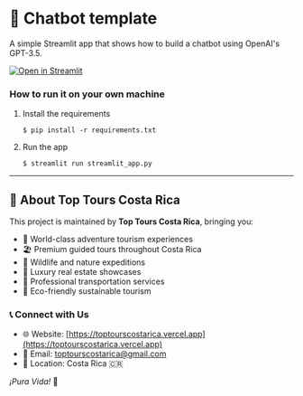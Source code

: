 # 💬 Chatbot template

A simple Streamlit app that shows how to build a chatbot using OpenAI's GPT-3.5.

[![Open in Streamlit](https://static.streamlit.io/badges/streamlit_badge_black_white.svg)](https://chatbot-template.streamlit.app/)

### How to run it on your own machine

1. Install the requirements

   ```
   $ pip install -r requirements.txt
   ```

2. Run the app

   ```
   $ streamlit run streamlit_app.py
   ```



<!-- Top Tours Costa Rica Footer -->
---

## 🌴 About Top Tours Costa Rica

This project is maintained by **Top Tours Costa Rica**, bringing you:

- 🌋 World-class adventure tourism experiences
- 🏖️ Premium guided tours throughout Costa Rica  
- 🦜 Wildlife and nature expeditions
- 🏡 Luxury real estate showcases
- 🚐 Professional transportation services
- 🌿 Eco-friendly sustainable tourism

### 📞 Connect with Us

- 🌐 Website: [https://toptourscostarica.vercel.app](https://toptourscostarica.vercel.app)
- 📧 Email: toptourscostarica@gmail.com
- 📍 Location: Costa Rica 🇨🇷

*¡Pura Vida!* 🌺
